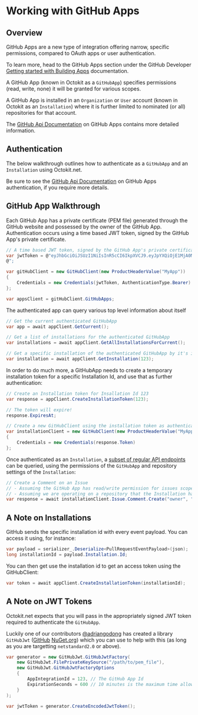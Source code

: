 # Working with GitHub Apps

## Overview
GitHub Apps are a new type of integration offering narrow, specific permissions, compared to OAuth apps or user authentication.

To learn more, head to the GitHub Apps section under the GitHub Developer [Getting started with Building Apps](https://developer.github.com/apps/getting-started-with-building-apps/#using-github-apps) documentation.

A GitHub App (known in Octokit as a `GitHubApp`) specifies permissions (read, write, none) it will be granted for various scopes.

A GitHub App is installed in an `Organization` or `User` account (known in Octokit as an `Installation`) where it is further limited to nominated (or all) repositories for that account.

The [GitHub Api Documentation](https://developer.github.com/v3/apps/) on GitHub Apps contains more detailed information.

## Authentication

The below walkthrough outlines how to authenticate as a `GitHubApp` and an `Installation` using Octokit.net.

Be sure to see the  [GitHub Api Documentation](https://developer.github.com/apps/building-github-apps/authentication-options-for-github-apps/#authentication-options-for-github-apps) on GitHub Apps authentication, if you require more details.

## GitHub App Walkthrough

Each GitHub App has a private certificate (PEM file) generated through the GitHub website and possessed by the owner of the GitHub App.  Authentication occurs using a time based JWT token, signed by the GitHub App's private certificate.

``` csharp
// A time based JWT token, signed by the GitHub App's private certificate
var jwtToken = @"eyJhbGciOiJSUzI1NiIsInR5cCI6IkpXVCJ9.eyJpYXQiOjE1MjA0Mjc3MTQsImV4cCI6MTUyMDQyODMxNCwiaXNzIjo5NzM1fQ.K-d3FKWKddMygFqvPZYWQusqhbF1LYfcIM0VbBq4uJsS9VkjhyXALlHmTJWjdblzx-U55lkZc_KWdJd6GlDxvoRb5w_9nrLcIFRbYVgi9XTYpCc3o5j7Qh3FvKxA1bzEs8XGrxjjE7-WJn_xi85ugFKTy9tlIRPa-PHeIOvNp4fz4ru8SFPoD4epiraeEyLfpU_ke-HYF7Ws7ar19zQkfJKRHSIFm1LxJ5MGKWT8pQBBUSGxGPgEG_tYI83aYw6cVx-DLV290bpr23LRUC684Wv_XabUDzXjPUYynAc01APZF6aN8B0LHdPbG8I6Yd74sQfmN-aHz5moz8ZNWLNm8Q
@";

var gitHubClient = new GitHubClient(new ProductHeaderValue("MyApp"))
{
    Credentials = new Credentials(jwtToken, AuthenticationType.Bearer)
};

var appsClient = gitHubClient.GitHubApps;
```

The authenticated app can query various top level information about itself

``` csharp
// Get the current authenticated GitHubApp
var app = await appClient.GetCurrent();

// Get a list of installations for the authenticated GitHubApp
var installations = await appClient.GetAllInstallationsForCurrent();

// Get a specific installation of the authenticated GitHubApp by it's installation Id
var installation = await appClient.GetInstallation(123);

```

In order to do much more, a GitHubApp needs to create a temporary installation token for a specific Installation Id, and use that as further authentication:

``` csharp
// Create an Installation token for Insallation Id 123
var response = appClient.CreateInstallationToken(123);

// The token will expire!
response.ExpiresAt;

// Create a new GitHubClient using the installation token as authentication
var installationClient = new GitHubClient(new ProductHeaderValue("MyApp-Installation123"))
{
    Credentials = new Credentials(response.Token)
};
```

Once authenticated as an `Installation`, a [subset of regular API endpoints](https://developer.github.com/v3/apps/available-endpoints/) can be queried, using  the permissions of the `GitHubApp` and repository settings of the `Installation`:

``` csharp
// Create a Comment on an Issue
// - Assuming the GitHub App has read/write permission for issues scope
// - Assuming we are operating on a repository that the Installation has access to
var response = await installationClient.Issue.Comment.Create("owner", "repo", 1, "Hello from my GitHubApp Installation!");
```

## A Note on Installations
GitHub sends the specific installation id with every event payload. You can access it using, for instance:

``` csharp
var payload = serializer_.Deserialize<PullRequestEventPayload>(json);
long installationId = payload.Installation.Id;
```

You can then get use the installation id to get an access token using the GitHubClient:

``` csharp
var token = await appClient.CreateInstallationToken(installationId);
```

## A Note on JWT Tokens
Octokit.net expects that you will pass in the appropriately signed JWT token required to authenticate the `GitHubApp`.

Luckily one of our contributors [@adriangodong](https://github.com/adriangodong) has created a library `GitHubJwt` ([GitHub](https://github.com/adriangodong/githubjwt) [NuGet.org](https://www.nuget.org/packages/githubjwt)) which you can use to help with this (as long as you are targetting `netstandard2.0` or above).

``` csharp
var generator = new GitHubJwt.GitHubJwtFactory(
    new GitHubJwt.FilePrivateKeySource("/path/to/pem_file"),
    new GitHubJwt.GitHubJwtFactoryOptions
    {
        AppIntegrationId = 123, // The GitHub App Id
        ExpirationSeconds = 600 // 10 minutes is the maximum time allowed
    }
);

var jwtToken = generator.CreateEncodedJwtToken();
```